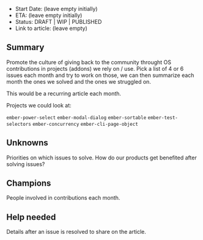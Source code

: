 - Start Date: (leave empty initially)
- ETA: (leave empty initially)
- Status: DRAFT | WIP | PUBLISHED
- Link to article: (leave empty)

## Summary

Promote the culture of giving back to the community throught OS contributions in projects (addons) we rely on / use.
Pick a list of 4 or 6 issues each month and try to work on those, we can then summarize each month the ones we solved and the ones we struggled on.

This would be a recurring article each month.

Projects we could look at:

`ember-power-select`
`ember-modal-dialog`
`ember-sortable`
`ember-test-selectors`
`ember-concurrency`
`ember-cli-page-object`

## Unknowns

Priorities on which issues to solve.
How do our products get benefited after solving issues?

## Champions

People involved in contributions each month.

## Help needed

Details after an issue is resolved to share on the article.
